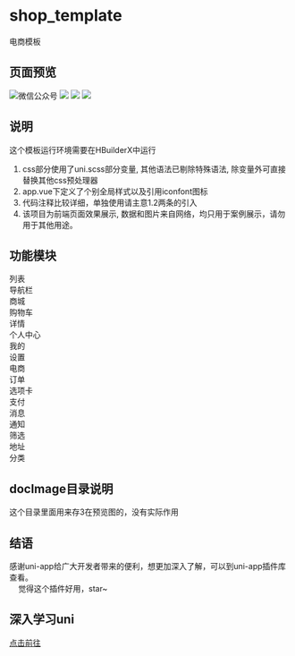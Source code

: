 # shop_template
电商模板

## 页面预览
![微信公众号](https://github.com/god-of-front-end/shop_template/blob/master/docImage/showTemplate1.jpg)
<img src="https://github.com/god-of-front-end/shop_template/blob/master/docImage/showTemplate1.jpg">
<img src="https://github.com/god-of-front-end/shop_template/blob/master/docImage/showTemplate2.jpg">
<img src="https://github.com/god-of-front-end/shop_template/blob/master/docImage/showTemplate3.jpg">

## 说明
这个模板运行环境需要在HBuilderX中运行<br>
1. css部分使用了uni.scss部分变量, 其他语法已剔除特殊语法, 除变量外可直接替换其他css预处理器<br>
2. app.vue下定义了个别全局样式以及引用iconfont图标<br>
3. 代码注释比较详细，单独使用请主意1.2两条的引入<br>
4. 该项目为前端页面效果展示, 数据和图片来自网络，均只用于案例展示，请勿用于其他用途。<br>
                                        

## 功能模块
列表<br>
导航栏<br>
商城<br>
购物车<br>
详情<br>
个人中心<br>
我的<br>
设置<br>
电商<br>
订单<br>
选项卡<br>
支付<br>
消息<br>
通知<br>
筛选<br>
地址<br>
分类<br>

## docImage目录说明
这个目录里面用来存3在预览图的，没有实际作用

## 结语
感谢uni-app给广大开发者带来的便利，想更加深入了解，可以到uni-app插件库查看。<br>
&nbsp;&nbsp;&nbsp;&nbsp;觉得这个插件好用，star~<br>

## 深入学习uni
[点击前往](https://uniapp.dcloud.io/)


